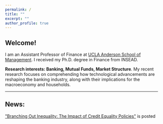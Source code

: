 ```yaml
---
permalink: /
title: ""
excerpt: ""
author_profile: true
---
```


## Welcome!

 I am an Assistant Professor of Finance at <a href="https://www.anderson.ucla.edu/faculty-and-research/finance/faculty/jinyuan-zhang" target="_blank">UCLA Anderson School of Management</a>. I received my Ph.D. degree in Finance from INSEAD. 
 
 
<strong>Research interests: Banking, Mutual Funds, Market Structure</strong>. My recent research focuses on comprehending how technological advancements are reshaping the banking industry, along with their implications for the macroeconomy and households.

<!-- I am particularly interested in understanding the impact of macro-level policies on micro-level behaviors and the subsequent economic consequences. -->
 <!-- My research interests lie in the area of financial intermediation, including banking, pension funds, and mutual funds.  -->


<!-- 
<p style="text-align:justify">I am advised by Prof. <a href="https://faculty.insead.edu/joel-peress/home" target="_blank">Joel Peress</a>, Prof. <a href="https://sites.google.com/site/idrechsl/" target="_blank">Itamar Drechsler</a> ,  Prof. <a href="https://sites.google.com/site/johnkuongkcf/home" target="_blank">John Kuong</a>, and Prof. <a href="https://sites.google.com/site/guillaumevuillemey/home" target="_blank">Guillaume Vuillemey</a>.</p>
-->


<!-- I received my Ph.D. degree in Finance from INSEAD. I also hold a Master's Degree in Statistics at the University of British Columbia and a Bachelor's Degree in Risk Management Science at the Chinese University of Hong Kong. -->

 
---
## News:
<a href="https://papers.ssrn.com/sol3/papers.cfm?abstract_id=4702125" target="_blank">"Branching Out Inequality: The Impact of Credit Equality Policies"</a> is posted


